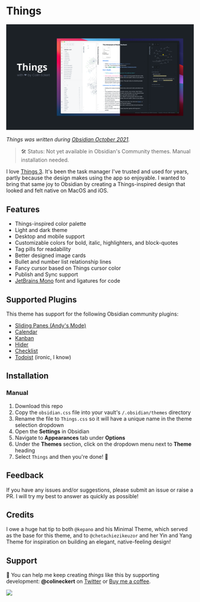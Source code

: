# Things

![](assets/main-demo.png)

_Things was written during [Obsidian October 2021](https://forum.obsidian.md/t/obsidian-october-2021-make-plugins-and-themes-together-and-win-awards/24471)._

> 🛠 Status: Not yet available in Obsidian's Community themes. Manual installation needed.

<!-- > ✅ Status: Available in Obsidian's Community themes. -->

I love [Things 3](https://culturedcode.com/things/). It's been the task manager I've trusted and used for years, partly because the design makes using the app so enjoyable. I wanted to bring that same joy to Obsidian by creating a Things-inspired design that looked and felt native on MacOS and iOS.

## Features

- Things-inspired color palette
- Light and dark theme
- Desktop and mobile support
- Customizable colors for bold, italic, highlighters, and block-quotes
- Tag pills for readability
- Better designed image cards
- Bullet and number list relationship lines
- Fancy cursor based on Things cursor color
- Publish and Sync support
- [JetBrains Mono](https://www.jetbrains.com/lp/mono/) font and ligatures for code

## Supported Plugins

This theme has support for the following Obsidian community plugins:

- [Sliding Panes (Andy's Mode)](https://github.com/deathau/sliding-panes-obsidian)
- [Calendar](https://github.com/liamcain/obsidian-calendar-plugin)
- [Kanban](https://github.com/mgmeyers/obsidian-kanban)
- [Hider](https://github.com/kepano/obsidian-hider)
- [Checklist](https://github.com/delashum/obsidian-checklist-plugin)
- [Todoist](https://github.com/jamiebrynes7/obsidian-todoist-plugin) (ironic, I know)

## Installation

<!-- ### Obsidian Marketplace (Recommended) -->

<!-- 1. Open the **Settings** in Obsidian
1. Navigate to **Appearances** tab under **Options**
1. Under the **Themes** section, click on the `Browse` button next to **Community Themes**
1. Search for `Things` in the Filter text input in the upper left corner
1. Click `Use` and then you're done! 🎉 -->

### Manual

1. Download this repo
1. Copy the `obsidian.css` file into your vault's `/.obsidian/themes` directory
1. Rename the file to `Things.css` so it will have a unique name in the theme selection dropdown
1. Open the **Settings** in Obsidian
1. Navigate to **Appearances** tab under **Options**
1. Under the **Themes** section, click on the dropdown menu next to **Theme** heading
1. Select `Things` and then you're done! 🎉

## Feedback

If you have any issues and/or suggestions, please submit an issue or raise a PR. I will try my best to answer as quickly as possible!

## Credits

I owe a huge hat tip to both `@kepano` and his Minimal Theme, which served as the base for this theme, and to `@chetachiezikeuzor` and her Yin and Yang Theme for inspiration on building an elegant, native-feeling design!

## Support

🎉 You can help me keep creating _things_ like this by supporting development: **@colineckert** on [Twitter](https://www.twitter.com/colineckert) or [Buy me a coffee](https://www.buymeacoffee.com/colineckert).

<a href="https://www.buymeacoffee.com/colineckert"><img src="https://img.buymeacoffee.com/button-api/?text=Buy me a coffee&emoji=&slug=colineckert&button_colour=5F7FFF&font_colour=ffffff&font_family=Poppins&outline_colour=000000&coffee_colour=FFDD00"></a>
